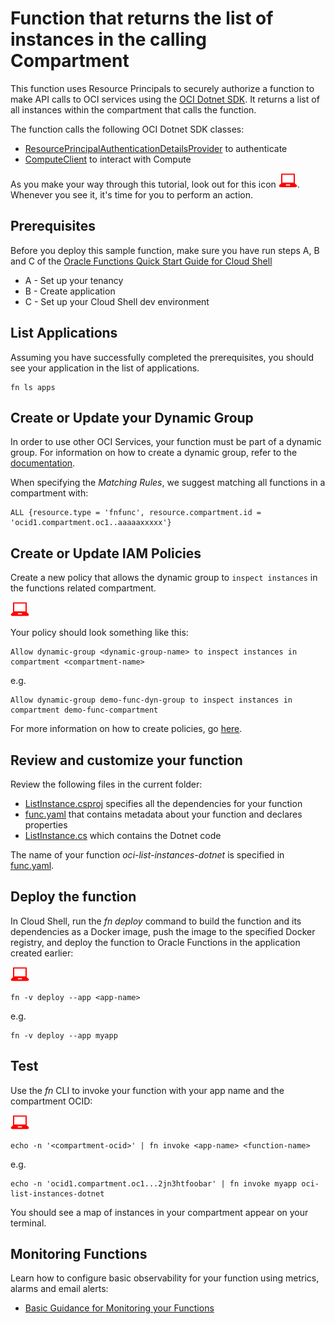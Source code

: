 # Function that returns the list of instances in the calling Compartment

This function uses Resource Principals to securely authorize a function to make
API calls to OCI services using the [OCI Dotnet SDK](https://docs.oracle.com/iaas/tools/dotnet/latest/api/index.html).
It returns a list of all instances within the compartment that calls the function.

The function calls the following OCI Dotnet SDK classes:
* [ResourcePrincipalAuthenticationDetailsProvider](https://docs.oracle.com/en-us/iaas/tools/dotnet/latest/api/Oci.Common.Auth.ResourcePrincipalAuthenticationDetailsProvider.html) to authenticate
* [ComputeClient](https://docs.oracle.com/en-us/iaas/tools/dotnet/latest/api/Oci.CoreService.ComputeClient.html) to interact with Compute

As you make your way through this tutorial, look out for this icon ![user input icon](./images/userinput.png).
Whenever you see it, it's time for you to perform an action.


## Prerequisites

Before you deploy this sample function, make sure you have run steps A, B 
and C of the [Oracle Functions Quick Start Guide for Cloud Shell](https://www.oracle.com/webfolder/technetwork/tutorials/infographics/oci_functions_cloudshell_quickview/functions_quickview_top/functions_quickview/index.html)
* A - Set up your tenancy
* B - Create application
* C - Set up your Cloud Shell dev environment


## List Applications 

Assuming you have successfully completed the prerequisites, you should see your 
application in the list of applications.

```
fn ls apps
```


## Create or Update your Dynamic Group

In order to use other OCI Services, your function must be part of a dynamic 
group. For information on how to create a dynamic group, refer to the 
[documentation](https://docs.cloud.oracle.com/iaas/Content/Identity/Tasks/managingdynamicgroups.htm#To).

When specifying the *Matching Rules*, we suggest matching all functions in a compartment with:

```
ALL {resource.type = 'fnfunc', resource.compartment.id = 'ocid1.compartment.oc1..aaaaaxxxxx'}
```


## Create or Update IAM Policies

Create a new policy that allows the dynamic group to `inspect instances` in
the functions related compartment.

![user input icon](./images/userinput.png)

Your policy should look something like this:
```
Allow dynamic-group <dynamic-group-name> to inspect instances in compartment <compartment-name>
```
e.g.
```
Allow dynamic-group demo-func-dyn-group to inspect instances in compartment demo-func-compartment
```

For more information on how to create policies, go [here](https://docs.cloud.oracle.com/iaas/Content/Identity/Concepts/policysyntax.htm).


## Review and customize your function

Review the following files in the current folder:
- [ListInstance.csproj](./ListInstance.csproj) specifies all the dependencies for your function
- [func.yaml](./func.yaml) that contains metadata about your function and declares properties
- [ListInstance.cs](./ListInstance.cs) which contains the Dotnet code

The name of your function *oci-list-instances-dotnet* is specified in [func.yaml](./func.yaml).


## Deploy the function

In Cloud Shell, run the *fn deploy* command to build the function and its dependencies as a Docker image, 
push the image to the specified Docker registry, and deploy the function to Oracle Functions 
in the application created earlier:

![user input icon](./images/userinput.png)
```
fn -v deploy --app <app-name>
```
e.g.
```
fn -v deploy --app myapp
```


## Test

Use the *fn* CLI to invoke your function with your app name and the compartment OCID:

![user input icon](./images/userinput.png)
```
echo -n '<compartment-ocid>' | fn invoke <app-name> <function-name>
```
e.g.
```
echo -n 'ocid1.compartment.oc1...2jn3htfoobar' | fn invoke myapp oci-list-instances-dotnet
```
You should see a map of instances in your compartment appear on your terminal.


## Monitoring Functions

Learn how to configure basic observability for your function using metrics, alarms and email alerts:
* [Basic Guidance for Monitoring your Functions](../basic-observability/functions.md)

